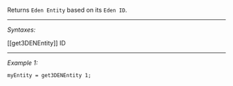 Returns `Eden Entity` based on its `Eden ID`.


---
*Syntaxes:*

[[get3DENEntity]]  ID

---
*Example 1:*

```sqf
myEntity = get3DENEntity 1;
```